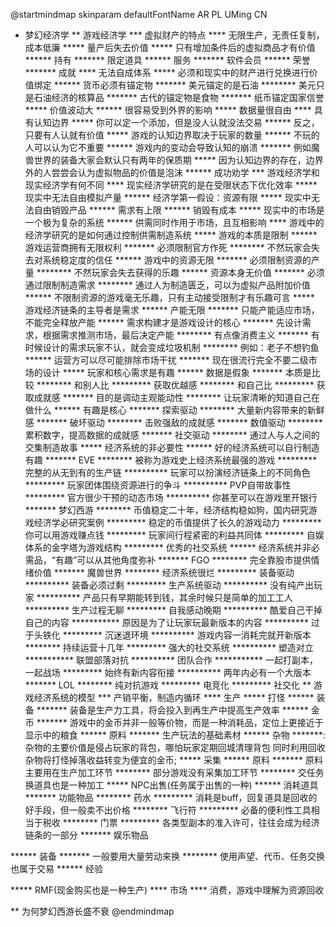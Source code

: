 @startmindmap
skinparam defaultFontName AR PL UMing CN
* 梦幻经济学
** 游戏经济学
*** 虚拟财产的特点
**** 无限生产，无责任复制，成本低廉
***** 量产后失去价值
***** 只有增加条件后的虚拟商品才有价值
****** 持有
******* 限定道具
****** 服务
******* 软件会员
****** 荣誉
******* 成就
**** 无法自成体系
***** 必须和现实中的财产进行兑换进行价值绑定
****** 货币必须有锚定物
******* 美元锚定的是石油
******** 美元只是石油经济的核算品
******* 古代的锚定物是食物
******* 纸币锚定国家信誉
***** 价值波动大
****** 很容易受到外界的影响
***** 数据量很自由
**** 具有认知边界
***** 你可以定一个添加，但是没人认就没法交易
****** 反之，只要有人认就有价值
***** 游戏的认知边界取决于玩家的数量
****** 不玩的人可以认为它不重要
****** 游戏内的变动会导致认知的崩溃
******* 例如魔兽世界的装备大家会默认只有两年的保质期
***** 因为认知边界的存在，边界外的人尝尝会认为虚拟物品的价值是泡沫
****** 成功劝学
*** 游戏经济学和现实经济学有何不同
**** 现实经济学研究的是在受限状态下优化效率
***** 现实中无法自由模拟产量
****** 经济学第一假设：资源有限
***** 现实中无法自由销毁产品
****** 需求有上限
****** 销毁有成本
***** 现实中的市场是一个极为复杂的系统
****** 供需同时作用于市场，且互相影响
**** 游戏中的经济学研究的是如何通过控制供需制造系统
***** 游戏的本质是限制
******  游戏运营商拥有无限权利
******* 必须限制官方作死
******** 不然玩家会失去对系统稳定度的信任
****** 游戏中的资源无限
******* 必须限制资源的产量
******** 不然玩家会失去获得的乐趣
****** 资源本身无价值
******* 必须通过限制制造需求
******** 通过人为制造匮乏，可以为虚拟产品附加价值
****** 不限制资源的游戏毫无乐趣，只有主动接受限制才有乐趣可言
***** 游戏经济链条的主导者是需求
****** 产能无限
******* 只能产能适应市场，不能完全释放产能
****** 需求构建才是游戏设计的核心
******* 先设计需求，根据需求推测市场，最后决定产能
******** 有点像消费主义
******* 有时候设计的需求玩家不认，就会变成垃圾机制
******** 例如：老子不想钓鱼
****** 运营方可以尽可能排除市场干扰
******* 现在很流行完全不要二级市场的设计
***** 玩家和核心需求是有趣
****** 数据是假象
******* 本质是比较
******** 和别人比
********* 获取优越感
******** 和自己比
********* 获取成就感
******* 目的是调动主观能动性
******** 让玩家清晰的知道自己在做什么
****** 有趣是核心
******* 探索驱动
******** 大量新内容带来的新鲜感
******* 破坏驱动
******** 击败强敌的成就感
******* 数值驱动
******** 累积数字，提高数据的成就感
******* 社交驱动
******** 通过人与人之间的交集制造故事
***** 经济系统的非必要性
****** 好的经济系统可以自行制造有趣
******* EVE
******** 被称为游戏史上经济系统最强的游戏
********* 完整的从无到有的生产链
********** 玩家可以扮演经济链条上的不同角色
********* 玩家团体围绕资源进行的争斗
********** PVP自带故事性
********* 官方很少干预的动态市场
********** 你甚至可以在游戏里开银行
******* 梦幻西游
******** 币值稳定二十年，经济结构稳如狗，国内研究游戏经济学必研究案例
********* 稳定的币值提供了长久的游戏动力
********* 你可以用游戏赚点钱
********* 玩家间行程紧密的利益共同体
********* 自娱体系的金字塔为游戏结构
********* 优秀的社交系统
****** 经济系统并非必需品，“有趣”可以从其他角度弥补
******* FGO
******** 完全靠股市提供情绪价值
******* 魔兽世界
******** 经济系统很烂
********* 装备驱动
********** 装备必须过剩
********* 生产系统驱动
********** 没有纯产出玩家
********** 产品只有早期能转到钱，其余时候只是简单的加工工人
********** 生产过程无聊
********* 自我感动晚期
********** 酷爱自己干掉自己的内容
*********** 原因是为了让玩家玩最新版本的内容
********** 过于头铁化
********* 沉迷退环境
********** 游戏内容一消耗完就开新版本
******** 持续运营十几年
********* 强大的社交系统
********** 塑造对立
*********** 联盟部落对抗
********** 团队合作
*********** 一起打副本，一起战场
********* 始终有新内容衔接
********** 两年内必有一个大版本
******* LOL
******** 纯对抗游戏
********* 电竞化
********* 社交化
** 游戏经济系统的模型
*** 产销平衡，制造内循环
**** 生产
***** 打怪
****** 装备
******* 装备是生产力工具，将会投入到再生产中提高生产效率
****** 金币
******* 游戏中的金币并非一般等价物，而是一种消耗品，定位上更接近于显示中的粮食
****** 原料
******* 生产玩法的基础素材
****** 杂物
*******: 杂物的主要价值是侵占玩家的背包，哪怕玩家定期回城清理背包
同时利用回收杂物将打怪掉落收益转变为便宜的金币;
***** 采集
****** 原料
******* 原料主要用在生产加工环节
******** 部分游戏没有采集加工环节
******** 交任务换道具也是一种加工
***** NPC出售(任务属于出售的一种)
****** 消耗道具
******* 功能物品
******** 药水
********* 消耗是buff，回复道具是回收的好手段，但一般卖不出价格
******** 飞行符
********* 必备的便利性工具相当于税收
******** 门票
********* 各类型副本的准入许可，往往会成为经济链条的一部分
******* 娱乐物品

****** 装备
******* 一般要用大量劳动来换
******** 使用声望、代币、任务交换也属于交易
****** 经验

***** RMF(现金购买也是一种生产)
**** 市场
**** 消费，游戏中理解为资源回收

** 为何梦幻西游长盛不衰
@endmindmap
